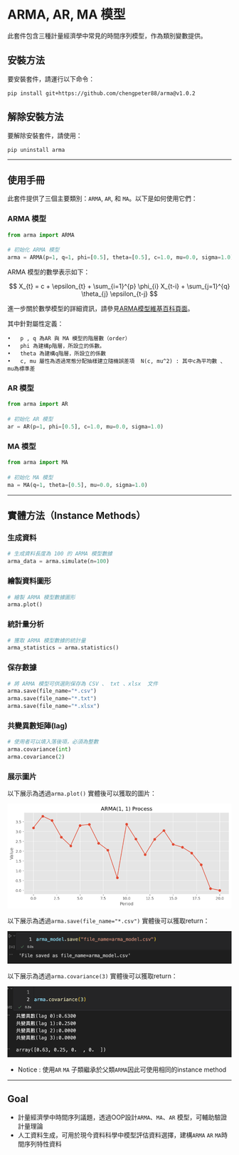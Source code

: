 # ARMA, AR, MA 模型

此套件包含三種計量經濟學中常見的時間序列模型，作為類別變數提供。

## 安裝方法

要安裝套件，請運行以下命令：
```
pip install git+https://github.com/chengpeter88/arma@v1.0.2
```

## 解除安裝方法

要解除安裝套件，請使用：
```
pip uninstall arma
```

-----------------------------

## 使用手冊

此套件提供了三個主要類別：`ARMA`, `AR`, 和 `MA`。以下是如何使用它們：

### ARMA 模型

```python
from arma import ARMA

# 初始化 ARMA 模型
arma = ARMA(p=1, q=1, phi=[0.5], theta=[0.5], c=1.0, mu=0.0, sigma=1.0)
```

ARMA 模型的數學表示如下：

$$
X_{t} = c + \epsilon_{t} + \sum_{i=1}^{p} \phi_{i} X_{t-i} + \sum_{j=1}^{q} \theta_{j} \epsilon_{t-j}
$$

進一步關於數學模型的詳細資訊，請參見[ARMA模型維基百科頁面](https://zh.wikipedia.org/zh-tw/ARMA%E6%A8%A1%E5%9E%8B)。

其中針對屬性定義：

	•	p , q 為AR 與 MA 模型的階層數（order）
	•	phi 為建構p階層，所設立的係數。
 	•	theta 為建構q階層，所設立的係數
	•	c, mu 屬性為透過常態分配抽樣建立隨機誤差項  N(c, mu^2) : 其中c為平均數 、 mu為標準差

### AR 模型

```python
from arma import AR

# 初始化 AR 模型
ar = AR(p=1, phi=[0.5], c=1.0, mu=0.0, sigma=1.0)
```

### MA 模型

```python
from arma import MA

# 初始化 MA 模型
ma = MA(q=1, theta=[0.5], mu=0.0, sigma=1.0)
```

---

## 實體方法（Instance Methods）

### 生成資料

```python
# 生成資料長度為 100 的 ARMA 模型數據
arma_data = arma.simulate(n=100)
```

### 繪製資料圖形

```python
# 繪製 ARMA 模型數據圖形
arma.plot()
```

### 統計量分析

```python
# 獲取 ARMA 模型數據的統計量
arma_statistics = arma.statistics()
```

### 保存數據

```python
# 將 ARMA 模型可供選則保存為 CSV 、 txt 、xlsx  文件
arma.save(file_name="*.csv")
arma.save(file_name="*.txt")
arma.save(file_name="*.xlsx")
```
### 共變異數矩陣(lag)
```python
# 使用者可以填入落後項，必須為整數
arma.covariance(int)
arma.covariance(2)
```

### 展示圖片
以下展示為透過`arma.plot()` 實體後可以獲取的圖片：

![ARMA Model Data Plot](https://github.com/chengpeter88/arma/raw/master/arma_demo.png)


以下展示為透過`arma.save(file_name="*.csv")` 實體後可以獲取return：

![ARMA Model Data save](https://github.com/chengpeter88/arma/raw/master/retun_file.png)


以下展示為透過`arma.covariance(3)` 實體後可以獲取return：

![ARMA Model Data save](https://github.com/chengpeter88/arma/raw/master/arma_cov.png)


- Notice : 使用`AR` `MA` 子類繼承於父類`ARMA`因此可使用相同的instance  method   
-----
## Goal
- 計量經濟學中時間序列議題，透過OOP設計`ARMA`、`MA`、`AR` 模型，可輔助驗證計量理論
- 人工資料生成，可用於現今資料科學中模型評估資料選擇，建構`ARMA` `AR` `MA`時間序列特性資料

